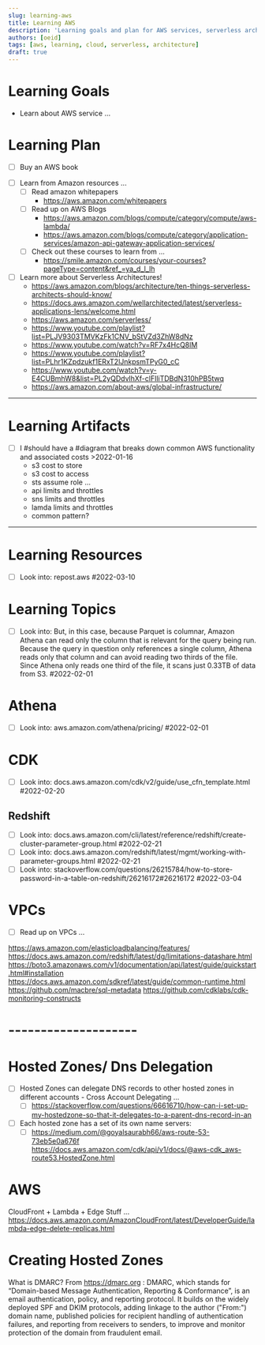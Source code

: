 ```yaml
---
slug: learning-aws
title: Learning AWS
description: 'Learning goals and plan for AWS services, serverless architectures, and cloud development.'
authors: [oeid]
tags: [aws, learning, cloud, serverless, architecture]
draft: true
---
```


# Learning Goals
 * Learn about AWS service ...

# Learning Plan
* [ ] Buy an AWS book

- [ ] Learn from Amazon resources ...
	- [ ] Read amazon whitepapers
		- https://aws.amazon.com/whitepapers
	- [ ] Read up on AWS Blogs
		- https://aws.amazon.com/blogs/compute/category/compute/aws-lambda/
		- https://aws.amazon.com/blogs/compute/category/application-services/amazon-api-gateway-application-services/
	- [ ] Check out these courses to learn from ...
		- https://smile.amazon.com/courses/your-courses?pageType=content&ref_=ya_d_l_lh
		
- [ ] Learn more about Serverless Architectures!
	- https://aws.amazon.com/blogs/architecture/ten-things-serverless-architects-should-know/
	- https://docs.aws.amazon.com/wellarchitected/latest/serverless-applications-lens/welcome.html
	- https://aws.amazon.com/serverless/
	- https://www.youtube.com/playlist?list=PLJV9303TMVKzFk1CNV_bStVZd3ZhW8dNz
	- https://www.youtube.com/watch?v=RF7x4HcQ8lM
	- https://www.youtube.com/playlist?list=PLhr1KZpdzukf1ERxT2lJnkpsmTPyG0_cC
	- https://www.youtube.com/watch?v=y-E4CUBmhW8&list=PL2yQDdvlhXf-clFIliTDBdN310hPB5twq
	- https://aws.amazon.com/about-aws/global-infrastructure/

-----------

# Learning Artifacts 
* [ ] I #should have a #diagram that breaks down common AWS functionality and associated costs >2022-01-16 
	* s3 cost to store
	* s3 cost to access
	* sts assume role ...
	* api limits and throttles
	* sns limits and throttles
	* lamda limits and throttles
	* common pattern?

---------
# Learning Resources
* [ ] Look into: repost.aws  #2022-03-10

# Learning Topics 

* [ ] Look into: But, in this case, because Parquet is columnar, Amazon Athena can read only the column that is relevant for the query being run. Because the query in question only references a single column, Athena reads only that column and can avoid reading two thirds of the file. Since Athena only reads one third of the file, it scans just 0.33TB of data from S3.  #2022-02-01

# Athena
* [ ] Look into: aws.amazon.com/athena/pricing/  #2022-02-01

# CDK
* [ ] Look into: docs.aws.amazon.com/cdk/v2/guide/use_cfn_template.html  #2022-02-20

## Redshift
* [ ] Look into: docs.aws.amazon.com/cli/latest/reference/redshift/create-cluster-parameter-group.html  #2022-02-21
* [ ] Look into: docs.aws.amazon.com/redshift/latest/mgmt/working-with-parameter-groups.html  #2022-02-21
* [ ] Look into: stackoverflow.com/questions/26215784/how-to-store-password-in-a-table-on-redshift/26216172#26216172  #2022-03-04

# VPCs
* [ ] Read up on VPCs ...

https://aws.amazon.com/elasticloadbalancing/features/ 
https://docs.aws.amazon.com/redshift/latest/dg/limitations-datashare.html
https://boto3.amazonaws.com/v1/documentation/api/latest/guide/quickstart.html#installation
https://docs.aws.amazon.com/sdkref/latest/guide/common-runtime.html
https://github.com/macbre/sql-metadata
https://github.com/cdklabs/cdk-monitoring-constructs

# --------------------

# Hosted Zones/ Dns Delegation
* [ ] Hosted Zones can delegate DNS records to other hosted zones in different accounts - Cross Account Delegating ...
	* [ ] https://stackoverflow.com/questions/66616710/how-can-i-set-up-my-hostedzone-so-that-it-delegates-to-a-parent-dns-record-in-an
* [ ] Each hosted zone has a set of its own name servers:
	* [ ] https://medium.com/@goyalsaurabh66/aws-route-53-73eb5e0a676f
	https://docs.aws.amazon.com/cdk/api/v1/docs/@aws-cdk_aws-route53.HostedZone.html

# AWS
 CloudFront + Lambda + Edge Stuff ...
https://docs.aws.amazon.com/AmazonCloudFront/latest/DeveloperGuide/lambda-edge-delete-replicas.html
 
# Creating Hosted Zones
What is DMARC?
From https://dmarc.org :
     DMARC, which stands for “Domain-based Message Authentication, Reporting & Conformance”, is an email authentication, policy, and reporting protocol. It builds on the widely deployed SPF and DKIM protocols, adding linkage to the author ("From:") domain name, published policies for recipient handling of authentication failures, and reporting from receivers to senders, to improve and monitor protection of the domain from fraudulent email.
